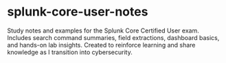# splunk-core-user-notes
Study notes and examples for the Splunk Core Certified User exam. Includes search command summaries, field extractions, dashboard basics, and hands-on lab insights. Created to reinforce learning and share knowledge as I transition into cybersecurity.
